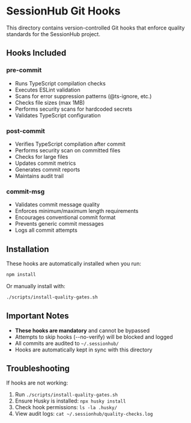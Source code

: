# SessionHub Git Hooks

This directory contains version-controlled Git hooks that enforce quality standards for the SessionHub project.

## Hooks Included

### pre-commit
- Runs TypeScript compilation checks
- Executes ESLint validation
- Scans for error suppression patterns (@ts-ignore, etc.)
- Checks file sizes (max 1MB)
- Performs security scans for hardcoded secrets
- Validates TypeScript configuration

### post-commit
- Verifies TypeScript compilation after commit
- Performs security scan on committed files
- Checks for large files
- Updates commit metrics
- Generates commit reports
- Maintains audit trail

### commit-msg
- Validates commit message quality
- Enforces minimum/maximum length requirements
- Encourages conventional commit format
- Prevents generic commit messages
- Logs all commit attempts

## Installation

These hooks are automatically installed when you run:
```bash
npm install
```

Or manually install with:
```bash
./scripts/install-quality-gates.sh
```

## Important Notes

- **These hooks are mandatory** and cannot be bypassed
- Attempts to skip hooks (--no-verify) will be blocked and logged
- All commits are audited to `~/.sessionhub/`
- Hooks are automatically kept in sync with this directory

## Troubleshooting

If hooks are not working:
1. Run `./scripts/install-quality-gates.sh`
2. Ensure Husky is installed: `npx husky install`
3. Check hook permissions: `ls -la .husky/`
4. View audit logs: `cat ~/.sessionhub/quality-checks.log`